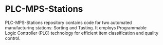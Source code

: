 # PLC-MPS-Stations
PLC-MPS-Stations repository contains code for two automated manufacturing stations: Sorting and Tasting. It employs Programmable Logic Controller (PLC) technology for efficient item classification and quality control.
